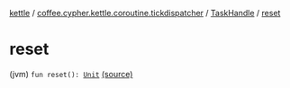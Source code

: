 [kettle](../../index.md) / [coffee.cypher.kettle.coroutine.tickdispatcher](../index.md) / [TaskHandle](index.md) / [reset](./reset.md)

# reset

(jvm) `fun reset(): `[`Unit`](https://kotlinlang.org/api/latest/jvm/stdlib/kotlin/-unit/index.html) [(source)](https://github.com/Cypher121/kettle/blob/master/src/main/kotlin/coffee/cypher/kettle/coroutine/tickdispatcher/TaskHandle.kt#L84)